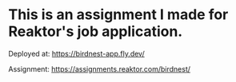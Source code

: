 # This is an assignment I made for Reaktor's job application.
Deployed at: https://birdnest-app.fly.dev/

Assignment: https://assignments.reaktor.com/birdnest/
